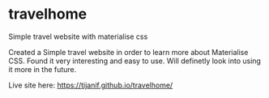 # travelhome
Simple travel website with materialise css

Created a Simple travel website in order to learn more about Materialise CSS. Found it very interesting and easy to use. 
Will definetly look into using it more in the future.

Live site here: https://tijanif.github.io/travelhome/
